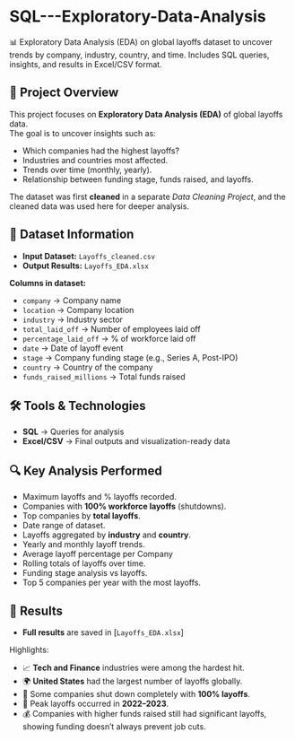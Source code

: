 # SQL---Exploratory-Data-Analysis
📊 Exploratory Data Analysis (EDA) on global layoffs dataset to uncover trends by company, industry, country, and time. Includes SQL queries, insights, and results in Excel/CSV format.

## 📌 Project Overview
This project focuses on **Exploratory Data Analysis (EDA)** of global layoffs data.  
The goal is to uncover insights such as:
- Which companies had the highest layoffs?
- Industries and countries most affected.
- Trends over time (monthly, yearly).
- Relationship between funding stage, funds raised, and layoffs.

The dataset was first **cleaned** in a separate *Data Cleaning Project*, and the cleaned data was used here for deeper analysis.



## 📂 Dataset Information
- **Input Dataset:** `Layoffs_cleaned.csv`  
- **Output Results:** `Layoffs_EDA.xlsx` 

**Columns in dataset:**
- `company` → Company name  
- `location` → Company location  
- `industry` → Industry sector  
- `total_laid_off` → Number of employees laid off  
- `percentage_laid_off` → % of workforce laid off  
- `date` → Date of layoff event  
- `stage` → Company funding stage (e.g., Series A, Post-IPO)  
- `country` → Country of the company  
- `funds_raised_millions` → Total funds raised  



## 🛠️ Tools & Technologies
- **SQL** → Queries for analysis    
- **Excel/CSV** → Final outputs and visualization-ready data  



## 🔍 Key Analysis Performed
- Maximum layoffs and % layoffs recorded.  
- Companies with **100% workforce layoffs** (shutdowns).  
- Top companies by **total layoffs**.  
- Date range of dataset.  
- Layoffs aggregated by **industry** and **country**.  
- Yearly and monthly layoff trends.
- Average layoff percentage per Company
- Rolling totals of layoffs over time.  
- Funding stage analysis vs layoffs.  
- Top 5 companies per year with the most layoffs.  



## 📑 Results
- **Full results** are saved in [`Layoffs_EDA.xlsx`]  

Highlights:
- 📈 **Tech and Finance** industries were among the hardest hit.  
- 🌍 **United States** had the largest number of layoffs globally.  
- 🏢 Some companies shut down completely with **100% layoffs**.  
- 📅 Peak layoffs occurred in **2022–2023**.  
- 💰 Companies with higher funds raised still had significant layoffs, showing funding doesn’t always prevent job cuts.  

